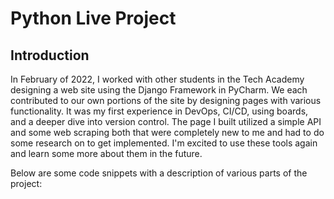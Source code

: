 # Python Live Project 

## Introduction
In February of 2022, I worked with other students in the Tech Academy designing a web site using the Django Framework in PyCharm. We each contributed to our own portions of the site by designing pages with various functionality. It was my first experience in DevOps, CI/CD, using boards, and a deeper dive into version control. The page I built utilized a simple API and some web scraping both that were completely new to me and had to do some research on to get implemented. I'm excited to use these tools again and learn some more about them in the future.

Below are some code snippets with a description of various parts of the project:

